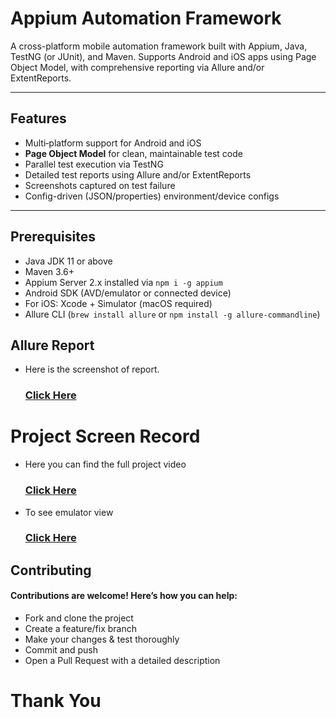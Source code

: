 # Appium Automation Framework

A cross-platform mobile automation framework built with Appium, Java, TestNG (or JUnit), and Maven. Supports Android and iOS apps using Page Object Model, with comprehensive reporting via Allure and/or ExtentReports.

---

## Features

- Multi‑platform support for Android and iOS  
- **Page Object Model** for clean, maintainable test code  
- Parallel test execution via TestNG  
- Detailed test reports using Allure and/or ExtentReports  
- Screenshots captured on test failure  
- Config-driven (JSON/properties) environment/device configs  

---

## Prerequisites

- Java JDK 11 or above  
- Maven 3.6+  
- Appium Server 2.x installed via `npm i -g appium`  
- Android SDK (AVD/emulator or connected device)  
- For iOS: Xcode + Simulator (macOS required)  
- Allure CLI (`brew install allure` or `npm install -g allure-commandline`)

## Allure Report
- Here is the screenshot of report.
   ### [Click Here](https://drive.google.com/file/d/1GNt5fXTDOprAAZgaPPncfAgHP9EUcbNX/view?usp=sharing)

# Project Screen Record
- Here you can find the full project video
   ### [Click Here](https://drive.google.com/file/d/1DG-fNTII1aj8g1L57IbgBliynBiWD8gI/view?usp=sharing)
- To see emulator view
  ### [Click Here](https://drive.google.com/file/d/1lLhPjtMu-h0GSVNLzbK48Pqo181F9fJX/view?usp=sharing)

## Contributing
#### Contributions are welcome! Here’s how you can help:

- Fork and clone the project
- Create a feature/fix branch 
- Make your changes & test thoroughly
- Commit and push 
- Open a Pull Request with a detailed description

# Thank You
